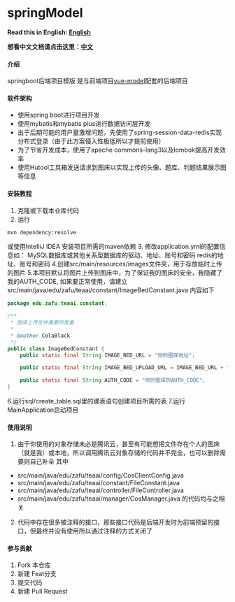 # springModel

**Read this in English: [English](README_en.md)**

**想看中文文档请点击这里：[中文](README.md)**

#### 介绍
springboot后端项目模版
是与前端项目[vue-model](https://gitee.com/colablack/vue-model)配套的后端项目

#### 软件架构

- 使用spring boot进行项目开发
- 使用mybatis和mybatis plus进行数据访问层开发
- 出于后期可能的用户量激增问题，先使用了spring-session-data-redis实现分布式登录（由于此方案侵入性极低所以才提前使用）
- 为了节省开发成本，使用了apache commons-lang3以及lombok提高开发效率
- 使用Hutool工具箱发送请求到图床以实现上传的头像、题库、判题结果展示图等信息
#### 安装教程

1.  克隆或下载本仓库代码
2. 运行
```bash
mvn dependency:resolve
```
或使用IntelliJ IDEA
安装项目所需的maven依赖
3. 修改application.yml的配置信息如：
   MySQL数据库或其他关系型数据库的驱动、地址、账号和密码
   redis的地址、账号和密码
4.创建src/main/resources/images文件夹，用于存放临时上传的图片
5.本项目默认将图片上传到图床中，为了保证我的图床的安全，我隐藏了我的AUTH_CODE,
如果要正常使用，请建立src/main/java/edu/zafu/teaai/constant/ImageBedConstant.java
内容如下
```java
package edu.zafu.teaai.constant;

/**
 * 图床上传文件需要的常量
 *
 * @author ColaBlack
 */
public class ImageBedConstant {
    public static final String IMAGE_BED_URL = "你的图床地址";

    public static final String IMAGE_BED_UPLOAD_URL = IMAGE_BED_URL + "/upload";

    public static final String AUTH_CODE = "你的图床的AUTH_CODE";
}
```
6.运行sql/create_table.sql里的建表语句创建项目所需的表
7.运行MainApplication启动项目

#### 使用说明

1.  由于你使用的对象存储未必是腾讯云，甚至有可能想把文件存在个人的图床（就是我）或本地，所以调用腾讯云对象存储的代码并不完全，也可以删除需要则自己补全
    其中
- src/main/java/edu/zafu/teaai/config/CosClientConfig.java
- src/main/java/edu/zafu/teaai/constant/FileConstant.java
- src/main/java/edu/zafu/teaai/controller/FileController.java
- src/main/java/edu/zafu/teaai/manager/CosManager.java
  的代码均与之相关

2. 代码中存在很多被注释的接口，那些接口代码是后端开发时为前端预留的接口，但最终并没有使用所以通过注释的方式关闭了

#### 参与贡献

1.  Fork 本仓库
2.  新建 Feat分支
3.  提交代码
4.  新建 Pull Request
